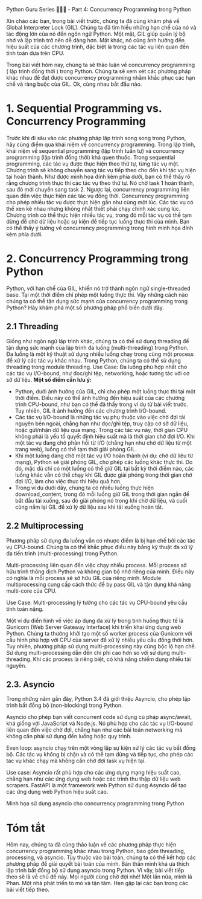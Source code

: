 Python Guru Series 🐍🐍🐍 - Part 4: Concurrency Programming trong Python

Xin chào các bạn, trong bài viết trước, chúng ta đã cùng khám phá về Global Interpreter Lock (GIL). Chúng ta đã tìm hiểu những hạn chế của nó và tác động lớn của nó đến ngôn ngữ Python. Một mặt, GIL giúp quản lý bộ nhớ và lập trình trở nên dễ dàng hơn. Mặt khác, nó cũng ảnh hưởng đến hiệu suất của các chương trình, đặc biệt là trong các tác vụ liên quan đến tính toán dựa trên CPU.

Trong bài viết hôm nay, chúng ta sẽ thảo luận về concurrency programming ( lập trình đồng thời ) trong Python. Chúng ta sẽ xem xét các phương pháp khác nhau để đạt được concurrency programming nhằm khắc phục các hạn chế và ràng buộc của GIL.
Ok, cùng nhau bắt đầu nào.

# 1. Sequential Programming vs. Concurrency Programming
Trước khi đi sâu vào các phương pháp lập trình song song trong Python, hãy cùng điểm qua khái niệm về concurrency programming. Trong lập trình, khái niệm về sequential programming (lập trình tuần tự) và concurrency programming (lập trình đồng thời) khá quen thuộc.
Trong sequential programming, các tác vụ được thực hiện theo thứ tự, từng tác vụ một. Chương trình sẽ không chuyển sang tác vụ tiếp theo cho đến khi tác vụ hiện tại hoàn thành. Như được minh họa đính kèm phía dưới, bạn có thể thấy rõ rằng chương trình thực thi các tác vụ theo thứ tự. Nó chờ task 1 hoàn thành, sau đó mới chuyển sang task 2.
Ngược lại, concurrency programming liên quan đến việc thực hiện các tác vụ đồng thời. Concurrency programming cho phép nhiều tác vụ được thực hiện gần như cùng một lúc. Các tác vụ có thể xen kẽ nhau nhưng không nhất thiết phải chạy chính xác cùng lúc. Chương trình có thể thực hiện nhiều tác vụ, trong đó mỗi tác vụ có thể tạm dừng để chờ dữ liệu hoặc sự kiện để tiếp tục luồng thực thi của mình. Bạn có thể thấy ý tưởng về concurrency programming trong hình minh họa đính kèm phía dưới.

# 2. Concurrency Programming trong Python
Python, với hạn chế của GIL, khiến nó trở thành ngôn ngữ single-threaded base. Tại một thời điểm chỉ phép một luồng thực thi. Vậy những cách nào chúng ta có thể tận dụng sức mạnh của concurrency programming trong Python? Hãy khám phá một số phương pháp phổ biến dưới đây.
## 2.1 Threading
Giống như ngôn ngữ lập trình khác, chúng ta có thể sử dụng threading để tận dụng sức mạnh của lập trình đa luồng (multi-threading) trong Python. Đa luồng là một kỹ thuật sử dụng nhiều luồng chạy trong cùng một process để xử lý các tác vụ khác nhau. Trong Python, chúng ta có thể sử dụng threading trong module threading.
Use Case: Đa luồng phù hợp nhất cho các tác vụ I/O-bound, như đọc/ghi tệp, networking, hoặc tương tác với cơ sở dữ liệu.
**Một số điểm cần lưu ý:**
- Python, dưới ảnh hưởng của GIL, chỉ cho phép một luồng thực thi tại một thời điểm. Điều này có thể ảnh hưởng đến hiệu suất của các chương trình CPU-bound, như bạn có thể đã thấy trong ví dụ từ bài viết trước. Tuy nhiên, GIL ít ảnh hưởng đến các chương trình I/O-bound.
- Các tác vụ I/O-bound là những tác vụ phụ thuộc vào việc chờ đợi tài nguyên bên ngoài, chẳng hạn như đọc/ghi tệp, truy cập cơ sở dữ liệu, hoặc gửi/nhận dữ liệu qua mạng. Trong các tác vụ này, thời gian CPU không phải là yếu tố quyết định hiệu suất mà là thời gian chờ đợi I/O. Khi một tác vụ đang chờ phản hồi từ I/O (chẳng hạn như chờ dữ liệu từ một trang web), luồng có thể tạm thời giải phóng GIL.
- Khi một luồng đang chờ một tác vụ I/O hoàn thành (ví dụ: chờ dữ liệu từ mạng), Python sẽ giải phóng GIL, cho phép các luồng khác thực thi. Do đó, mặc dù chỉ có một luồng có thể giữ GIL tại bất kỳ thời điểm nào, các luồng khác vẫn có thể chạy khi GIL được giải phóng trong thời gian chờ đợi I/O, làm cho việc thực thi hiệu quả hơn.
- Trong ví dụ dưới đây, chúng ta có nhiều luồng thực hiện download_content, trong đó mỗi luồng giữ GIL trong thời gian ngắn để bắt đầu tải xuống, sau đó giải phóng nó trong khi chờ dữ liệu, và cuối cùng nắm lại GIL để xử lý dữ liệu sau khi tải xuống hoàn tất.
## 2.2 Multiprocessing
Phương pháp sử dụng đa luồng vẫn có nhược điểm là bị hạn chế bởi các tác vụ CPU-bound. Chúng ta có thể khắc phục điều này bằng kỹ thuật đa xử lý đa tiến trình (multi-processing) trong Python.

Multi-processing liên quan đến việc chạy nhiều process. Mỗi process sở hữu trình thông dịch Python và không gian bộ nhớ riêng của mình. Điều này có nghĩa là mỗi process sẽ sở hữu GIL của riêng mình. Module multiprocessing cung cấp cách thức để by pass GIL và tận dụng khả năng multi-core của CPU.

Use Case: Multi-processing lý tưởng cho các tác vụ CPU-bound yêu cầu tính toán nặng.

Một ví dụ điển hình về việc áp dụng đa xử lý trong tình huống thực tế là Gunicorn (Web Server Gateway Interface) khi triển khai ứng dụng web Python. Chúng ta thường khởi tạo một số worker process của Gunicorn với cấu hình phù hợp với CPU của server để xử lý nhiều yêu cầu đồng thời hơn.
Tuy nhiên, phương pháp sử dụng multi-processing này cũng bộc lộ hạn chế. Sử dụng multi-processing dẫn đến chi phí cao hơn so với sử dụng multi-threading. Khi các process là riêng biệt, có khả năng chiếm dụng nhiều tài nguyên.

## 2.3. Asyncio
Trong những năm gần đây, Python 3.4 đã giới thiệu Asyncio, cho phép lập trình bất đồng bộ (non-blocking) trong Python.

Asyncio cho phép bạn viết concurrent code sử dụng cú pháp async/await, khá giống với JavaScript và Node.js. Nó phù hợp cho các tác vụ I/O-bound liên quan đến việc chờ đợi, chẳng hạn như các bài toán networking mà không cần phải sử dụng đến luồng hoặc quy trình.

Even loop: asyncio chạy trên một vòng lặp sự kiện xử lý các tác vụ bất đồng bộ. Các tác vụ không bị chặn và có thể tạm dừng và tiếp tục, cho phép các tác vụ khác chạy mà không cần chờ đợi task vụ hiện tại.

Use case: Asyncio rất phù hợp cho các ứng dụng mạng hiệu suất cao, chẳng hạn như các ứng dụng web hoặc các trình thu thập dữ liệu web scrapers.
FastAPI là một framework web Python sử dụng Asyncio để tạo các ứng dụng web Python hiệu suất cao.

Minh họa sử dụng asyncio cho concurrency programming trong Python
# Tóm tắt
Hôm nay, chúng ta đã cùng thảo luận về các phương pháp thực hiện concurrency programming khác nhau trong Python, bao gồm threading, processing, và asyncio. Tùy thuộc vào bài toán, chúng ta có thể kết hợp các phương pháp để giải quyết bài toán của mình. Bản thân mình khá ưa thích lập trình bất đồng bộ sử dụng asyncio trong Python. Vì vậy, bài viết tiếp theo sẽ là về chủ đề này. Mọi người cùng chờ đợi nhé!
Một lần nữa, mình là Phan. Một nhà phát triển tò mò và tận tâm. Hẹn gặp lại các bạn trong các bài viết tiếp theo.
